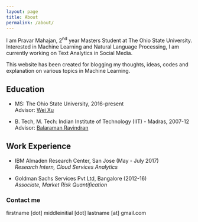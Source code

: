 ```yaml
---
layout: page
title: About
permalink: /about/
---
```


I am Pravar Mahajan, 2<sup>nd</sup> year Masters Student at The Ohio State University. Interested in Machine Learning and Natural Language Processing, I am currently working on Text Analytics in Social Media.

This website has been created for blogging my thoughts, ideas, codes and explanation on various topics in Machine Learning. 

## Education
* MS: The Ohio State University, 2016-present<br>
Advisor: [Wei Xu](https://cocoxu.github.io/)
 
* B. Tech, M. Tech: Indian Institute of Technology (IIT) - Madras, 2007-12<br>
Advisor: [Balaraman Ravindran](http://www.cse.iitm.ac.in/~ravi/)

## Work Experience
* IBM Almaden Research Center, San Jose (May - July 2017) <br>
_Research Intern, Cloud Services Analytics_

* Goldman Sachs Services Pvt Ltd, Bangalore (2012-16) <br>
_Associate, Market Risk Quantification_

### Contact me
firstname [dot] middleinitial [dot] lastname [at] gmail.com
